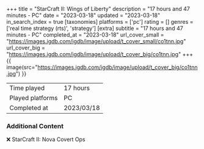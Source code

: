 +++
title = "StarCraft II: Wings of Liberty"
description = "17 hours and 47 minutes - PC"
date = "2023-03-18"
updated = "2023-03-18"
in_search_index = true
[taxonomies]
platforms = ['pc']
rating = []
genres = ['real time strategy (rts)', 'strategy']
[extra]
subtitle = "17 hours and 47 minutes - PC"
completed_at = "2023-03-18"
url_cover_small = "https://images.igdb.com/igdb/image/upload/t_cover_small/co1tnn.jpg"
url_cover_big = "https://images.igdb.com/igdb/image/upload/t_cover_big/co1tnn.jpg"
+++
{{ image(src="https://images.igdb.com/igdb/image/upload/t_cover_big/co1tnn.jpg") }}

|              |            |
| ------------ | ---------- |
| Time played  | 17 hours |
| Played platforms    | PC |
| Completed at | 2023/03/18 |



### Additional Content


❌ StarCraft II: Nova Covert Ops
